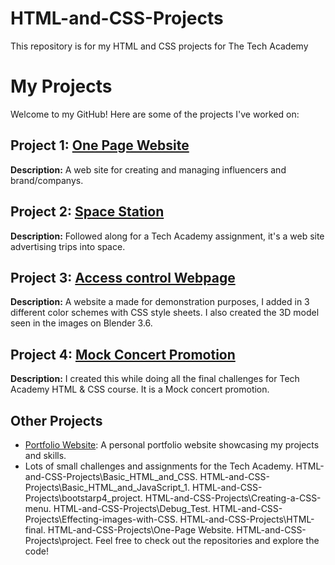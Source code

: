 # HTML-and-CSS-Projects
This repository is for my HTML and CSS projects for The Tech Academy
# My Projects

Welcome to my GitHub! Here are some of the projects I've worked on:

## Project 1: [One Page Website](https://github.com/Dev-OtedGamer/HTML-and-CSS-Projects/one_page_website.html)
**Description:** A web site for creating and managing influencers and brand/companys. 

## Project 2: [Space Station](https://github.com/Dev-OtedGamer/HTML-and-CSS-Projects/index.html)
**Description:** Followed along for a Tech Academy assignment, it's a web site advertising trips into space.

## Project 3: [Access control Webpage](https://github.com/Dev-OtedGamer/HTML-and-CSS-Projects/Access_Control.html)
**Description:** A website a made for demonstration purposes, I added in 3 different color schemes with CSS style sheets. 
I also created the 3D model seen in the images on Blender 3.6.

## Project 4: [Mock Concert Promotion](https://github.com/Dev-OtedGamer/HTML-and-CSS-Projects/HTML-final/concert-promotion.html)
**Description:** I created this while doing all the final challenges for Tech Academy HTML & CSS course. It is a Mock concert
promotion.

## Other Projects

- [Portfolio Website](https://dev-otedgamer.github.io): A personal portfolio website showcasing my projects and skills.
- Lots of small challenges and assignments for the Tech Academy.
HTML-and-CSS-Projects\Basic_HTML_and_CSS.
HTML-and-CSS-Projects\Basic_HTML_and_JavaScript_1.
HTML-and-CSS-Projects\bootstarp4_project.
HTML-and-CSS-Projects\Creating-a-CSS-menu.
HTML-and-CSS-Projects\Debug_Test.
HTML-and-CSS-Projects\Effecting-images-with-CSS.
HTML-and-CSS-Projects\HTML-final.
HTML-and-CSS-Projects\One-Page Website.
HTML-and-CSS-Projects\project.
Feel free to check out the repositories and explore the code!

